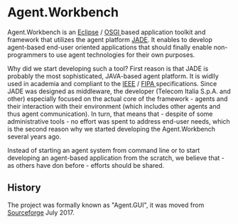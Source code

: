 # Agent.Workbench

Agent.Workbench is an [Eclipse](https://www.eclipse.org/) / [OSGI ](https://www.osgi.org/)based application toolkit and framework that utilizes the agent platform [JADE](http://jade.tilab.com/). It enables to develop agent-based end-user oriented applications that should finally enable non-programmers to use agent technologies for their own purposes.

Why did we start developing such a tool? First reason is that JADE is probably the most sophisticated, JAVA-based agent platform. It is widlly used in academia and compliant to the [IEEE](https://www.ieee.org) / [FIPA ](http://www.fipa.org/)specifications. Since JADE was designed as middleware, the developer \(Telecom Italia S.p.A. and other\) especially focused on the actual core of the framework - agents and their interaction with their environment \(which includes other agents and thus agent communication\). In turn, that means that - despite of some administrative tools - no effort was spent to address end-user needs, which is the second reason why we started developing the Agent.Workbench several years ago.

Instead of starting an agent system from command line or to start developing an agent-based application from the scratch, we believe that - as others have don before - efforts should be shared.



## History

The project was formally known as "Agent.GUI", it was moved from [Sourceforge](https://sourceforge.net/projects/agentgui/) July 2017.


